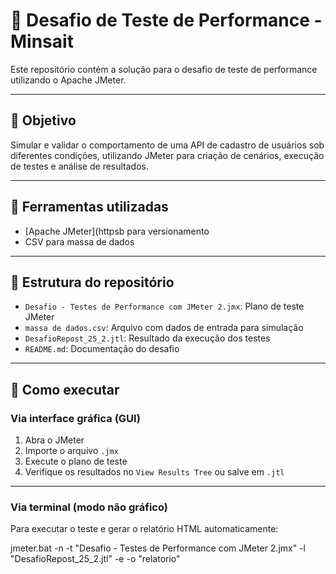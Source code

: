 # 🧪 Desafio de Teste de Performance - Minsait

Este repositório contém a solução para o desafio de teste de performance utilizando o Apache JMeter.

---

## 📌 Objetivo

Simular e validar o comportamento de uma API de cadastro de usuários sob diferentes condições, utilizando JMeter para criação de cenários, execução de testes e análise de resultados.

---

## 🧰 Ferramentas utilizadas

- [Apache JMeter](httpsb para versionamento
- CSV para massa de dados

---

## 📁 Estrutura do repositório

- `Desafio - Testes de Performance com JMeter 2.jmx`: Plano de teste JMeter
- `massa de dados.csv`: Arquivo com dados de entrada para simulação
- `DesafioRepost_25_2.jtl`: Resultado da execução dos testes
- `README.md`: Documentação do desafio

---

## 🚀 Como executar

### Via interface gráfica (GUI)

1. Abra o JMeter
2. Importe o arquivo `.jmx`
3. Execute o plano de teste
4. Verifique os resultados no `View Results Tree` ou salve em `.jtl`

---

### Via terminal (modo não gráfico)

Para executar o teste e gerar o relatório HTML automaticamente:


jmeter.bat -n -t "Desafio - Testes de Performance com JMeter 2.jmx" -l "DesafioRepost_25_2.jtl" -e -o "relatorio"
